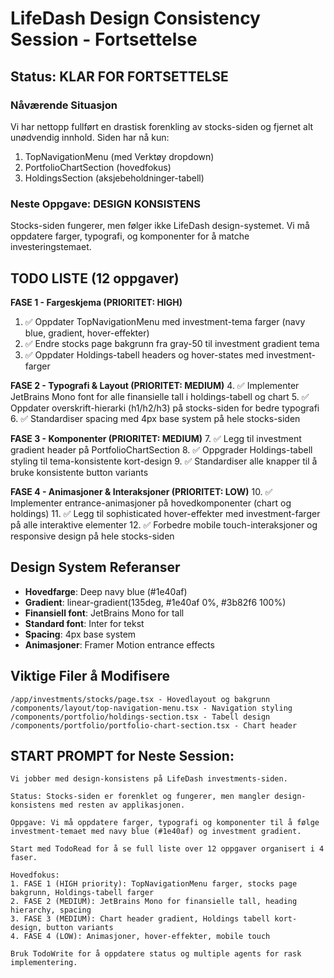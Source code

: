 # LifeDash Design Consistency Session - Fortsettelse

## Status: KLAR FOR FORTSETTELSE

### Nåværende Situasjon
Vi har nettopp fullført en drastisk forenkling av stocks-siden og fjernet alt unødvendig innhold. Siden har nå kun:
1. TopNavigationMenu (med Verktøy dropdown)
2. PortfolioChartSection (hovedfokus)
3. HoldingsSection (aksjebeholdninger-tabell)

### Neste Oppgave: DESIGN KONSISTENS
Stocks-siden fungerer, men følger ikke LifeDash design-systemet. Vi må oppdatere farger, typografi, og komponenter for å matche investeringstemaet.

## TODO LISTE (12 oppgaver)
**FASE 1 - Fargeskjema (PRIORITET: HIGH)**
1. ✅ Oppdater TopNavigationMenu med investment-tema farger (navy blue, gradient, hover-effekter)
2. ✅ Endre stocks page bakgrunn fra gray-50 til investment gradient tema  
3. ✅ Oppdater Holdings-tabell headers og hover-states med investment-farger

**FASE 2 - Typografi & Layout (PRIORITET: MEDIUM)**
4. ✅ Implementer JetBrains Mono font for alle finansielle tall i holdings-tabell og chart
5. ✅ Oppdater overskrift-hierarki (h1/h2/h3) på stocks-siden for bedre typografi
6. ✅ Standardiser spacing med 4px base system på hele stocks-siden

**FASE 3 - Komponenter (PRIORITET: MEDIUM)**
7. ✅ Legg til investment gradient header på PortfolioChartSection
8. ✅ Oppgrader Holdings-tabell styling til tema-konsistente kort-design
9. ✅ Standardiser alle knapper til å bruke konsistente button variants

**FASE 4 - Animasjoner & Interaksjoner (PRIORITET: LOW)**
10. ✅ Implementer entrance-animasjoner på hovedkomponenter (chart og holdings)
11. ✅ Legg til sophisticated hover-effekter med investment-farger på alle interaktive elementer
12. ✅ Forbedre mobile touch-interaksjoner og responsive design på hele stocks-siden

## Design System Referanser
- **Hovedfarge**: Deep navy blue (#1e40af)
- **Gradient**: linear-gradient(135deg, #1e40af 0%, #3b82f6 100%)
- **Finansiell font**: JetBrains Mono for tall
- **Standard font**: Inter for tekst
- **Spacing**: 4px base system
- **Animasjoner**: Framer Motion entrance effects

## Viktige Filer å Modifisere
```
/app/investments/stocks/page.tsx - Hovedlayout og bakgrunn
/components/layout/top-navigation-menu.tsx - Navigation styling
/components/portfolio/holdings-section.tsx - Tabell design
/components/portfolio/portfolio-chart-section.tsx - Chart header
```

## START PROMPT for Neste Session:

```
Vi jobber med design-konsistens på LifeDash investments-siden. 

Status: Stocks-siden er forenklet og fungerer, men mangler design-konsistens med resten av applikasjonen.

Oppgave: Vi må oppdatere farger, typografi og komponenter til å følge investment-temaet med navy blue (#1e40af) og investment gradient.

Start med TodoRead for å se full liste over 12 oppgaver organisert i 4 faser. 

Hovedfokus: 
1. FASE 1 (HIGH priority): TopNavigationMenu farger, stocks page bakgrunn, Holdings-tabell farger
2. FASE 2 (MEDIUM): JetBrains Mono for finansielle tall, heading hierarchy, spacing
3. FASE 3 (MEDIUM): Chart header gradient, Holdings tabell kort-design, button variants  
4. FASE 4 (LOW): Animasjoner, hover-effekter, mobile touch

Bruk TodoWrite for å oppdatere status og multiple agents for rask implementering.
```